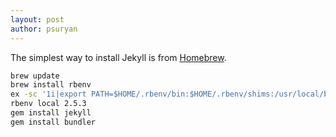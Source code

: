 ```yaml
---
layout: post
author: psuryan
---
```

The simplest way to install Jekyll is from [Homebrew](https://brew.sh/).
```sh
brew update
brew install rbenv
ex -sc '1i|export PATH=$HOME/.rbenv/bin:$HOME/.rbenv/shims:/usr/local/bin:$PATH' -cx ~/.bash_profile
rbenv local 2.5.3
gem install jekyll
gem install bundler
```
